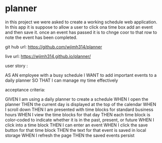 # planner
in this project we were asked to create a working schedule web application. In this app it is suppose to allow a user to click ona time box add an event and then save it. once an event has passed it is to chnge coor to that row to note the event has been completed. 

git hub url: https://github.com/wjimh314/planner

live url: https://wjimh314.github.io/planner/



user story :

AS AN employee with a busy schedule
I WANT to add important events to a daily planner
SO THAT I can manage my time effectively

acceptance criteria:

GIVEN I am using a daily planner to create a schedule
WHEN I open the planner
THEN the current day is displayed at the top of the calendar
WHEN I scroll down
THEN I am presented with time blocks for standard business hours
WHEN I view the time blocks for that day
THEN each time block is color-coded to indicate whether it is in the past, present, or future
WHEN I click into a time block
THEN I can enter an event
WHEN I click the save button for that time block
THEN the text for that event is saved in local storage
WHEN I refresh the page
THEN the saved events persist